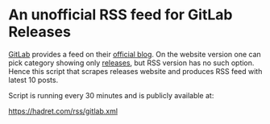# An unofficial RSS feed for GitLab Releases

[GitLab](https://gitlab.com) provides a feed on their
[official blog](https://about.gitlab.com/blog). On the website version one can
pick category showing only
[releases](https://about.gitlab.com/blog/categories/releases/), but RSS version
has no such option. Hence this script that scrapes releases website and produces
RSS feed with latest 10 posts.

Script is running every 30 minutes and is publicly available at:

https://hadret.com/rss/gitlab.xml
